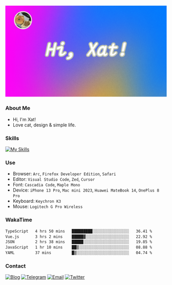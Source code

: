 ![Background](https://github.com/Xatloon/Xatloon/blob/main/Background.png?raw=true)

### About Me

- Hi, I'm Xat!
- Love cat, design & simple life.

### Skills

[![My Skills](https://skillicons.dev/icons?i=figma,rust,ts,react,nextjs,vue,vite,nuxtjs,astro,tailwind&perline=10)](https://skillicons.dev)

### Use

- Browser: `Arc`, `Firefox Developer Edition`, `Safari`
- Editor: `Visual Studio Code`, `Zed`, `Cursor`
- Font: `Cascadia Code`, `Maple Mono`
- Device: `iPhone 13 Pro`, `Mac mini 2023`, `Huawei MateBook 14`, `OnePlus 8 Pro`
- Keyboard: `Keychron K3`
- Mouse: `Logitech G Pro Wireless`

### WakaTime

<!--START_SECTION:waka-->

```txt
TypeScript   4 hrs 50 mins   █████████░░░░░░░░░░░░░░░░   36.41 %
Vue.js       3 hrs 2 mins    █████▓░░░░░░░░░░░░░░░░░░░   22.92 %
JSON         2 hrs 38 mins   █████░░░░░░░░░░░░░░░░░░░░   19.85 %
JavaScript   1 hr 10 mins    ██▒░░░░░░░░░░░░░░░░░░░░░░   08.88 %
YAML         37 mins         █▒░░░░░░░░░░░░░░░░░░░░░░░   04.74 %
```

<!--END_SECTION:waka-->

### Contact

[![Blog](https://img.shields.io/badge/Blog&#58;&#160;Xat-000000?style=for-the-badge&logo=About.me&logoColor=white)](https://xatloon.com)
[![Telegram](https://img.shields.io/badge/Telegram&#58;&#160;Xat-2CA5E0?style=for-the-badge&logo=telegram&logoColor=white)](https://t.me/Xatloon)
[![Email](https://img.shields.io/badge/Email&#58;&#160;i&#64;xatloon&#46;com-D14836?style=for-the-badge&logo=gmail&logoColor=white)](mailto:i@xatloon.com)
[![Twitter](https://img.shields.io/badge/X&#58;&#160;Xat-1DA1F2?style=for-the-badge&logo=x&logoColor=white)](https://x.com/Xatloon)

